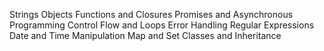 Strings
Objects
Functions and Closures
Promises and Asynchronous Programming
Control Flow and Loops
Error Handling
Regular Expressions
Date and Time Manipulation
Map and Set
Classes and Inheritance